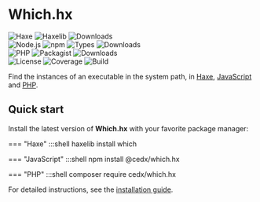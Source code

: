 # Which.hx
![Haxe](https://badgen.net/badge/haxe/%3E%3D4.1.0/green) ![Haxelib](https://badgen.net/haxelib/v/which) ![Downloads](https://badgen.net/haxelib/d/which)  
![Node.js](https://badgen.net/npm/node/@cedx/which.hx) ![npm](https://badgen.net/npm/v/@cedx/which.hx) ![Types](https://badgen.net/npm/types/@cedx/which.hx) ![Downloads](https://badgen.net/npm/dt/@cedx/which.hx)  
![PHP](https://badgen.net/packagist/php/cedx/which.hx) ![Packagist](https://badgen.net/packagist/v/cedx/which.hx) ![Downloads](https://badgen.net/packagist/dt/cedx/which.hx)  
![License](https://badgen.net/badge/license/MIT/blue) ![Coverage](https://badgen.net/coveralls/c/github/cedx/which.hx) ![Build](https://badgen.net/github/checks/cedx/which.hx/main)

Find the instances of an executable in the system path,
in [Haxe](https://haxe.org), [JavaScript](https://developer.mozilla.org/en-US/docs/Web/JavaScript) and [PHP](https://www.php.net).

## Quick start
Install the latest version of **Which.hx** with your favorite package manager:

=== "Haxe"
		:::shell
		haxelib install which

=== "JavaScript"
		:::shell
		npm install @cedx/which.hx

=== "PHP"
		:::shell
		composer require cedx/which.hx

For detailed instructions, see the [installation guide](installation.md).
